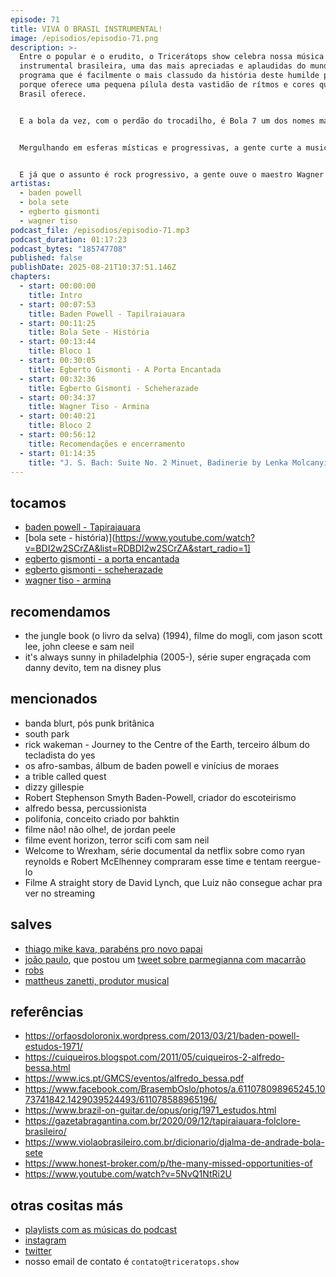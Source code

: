 ```yaml
---
episode: 71
title: VIVA O BRASIL INSTRUMENTAL!
image: /episodios/episodio-71.png
description: >-
  Entre o popular e o erudito, o Tricerátops show celebra nossa música
  instrumental brasileira, uma das mais apreciadas e aplaudidas do mundo, em um
  programa que é facilmente o mais classudo da história deste humilde podcast,
  porque oferece uma pequena pílula desta vastidão de rítmos e cores que só o
  Brasil oferece.


  E a bola da vez, com o perdão do trocadilho, é Bola 7 um dos nomes mais celebrados da guitarra brasileira, unindo a sofistifcação do Jazz com Samba, Choro e Bossa Nova em um estilo único, ousado e eletrificado, muito antes da jovem guarda ou tropicália. Também viajamos nos estudos de Baden Powell e seu violão que é executado como uma verdadeira oração, sendo um dos nomes mais influentes do instrumento. 


  Mergulhando em esferas místicas e progressivas, a gente curte a musicalidade de Egberto Gismonti e sua academia de danças que, meio sem querer, escreveu uma verdadeira obra-prima do rock progressivo com todo o requinte de música clássica e o improviso do jazz.


  E já que o assunto é rock progressivo, a gente ouve o maestro Wagner Tiso de uma forma totalmente diferente do comum, a frente do Som Imaginário em uma verdadeira "Matança de Porco".
artistas:
  - baden powell
  - bola sete
  - egberto gismonti
  - wagner tiso
podcast_file: /episodios/episodio-71.mp3
podcast_duration: 01:17:23
podcast_bytes: "185747708"
published: false
publishDate: 2025-08-21T10:37:51.146Z
chapters:
  - start: 00:00:00
    title: Intro
  - start: 00:07:53
    title: Baden Powell - Tapilraiauara
  - start: 00:11:25
    title: Bola Sete - História
  - start: 00:13:44
    title: Bloco 1
  - start: 00:30:05
    title: Egberto Gismonti - A Porta Encantada
  - start: 00:32:36
    title: Egberto Gismonti - Scheherazade
  - start: 00:34:37
    title: Wagner Tiso - Armina
  - start: 00:40:21
    title: Bloco 2
  - start: 00:56:12
    title: Recomendações e encerramento
  - start: 01:14:35
    title: "J. S. Bach: Suite No. 2 Minuet, Badinerie by Lenka Molcanyiova"
---
```

## tocamos
* [baden powell - Tapiraiauara](https://www.youtube.com/watch?v=iEoCvB4kpqY&list=RDiEoCvB4kpqY&start_radio=1)
* [bola sete - história)](https://www.youtube.com/watch?v=BDI2w2SCrZA&list=RDBDI2w2SCrZA&start_radio=1]
* [egberto gismonti - a porta encantada](https://www.youtube.com/watch?v=D7424gbTX5A)
* [egberto gismonti -  scheherazade](https://www.youtube.com/watch?v=ixZK6tkKClU)
* [wagner tiso - armina](https://www.youtube.com/watch?v=8x9VrQCvZ8M&list=RD8x9VrQCvZ8M&start_radio=1)

## recomendamos
* the jungle book (o livro da selva) (1994), filme do mogli, com  jason scott lee,  john cleese e sam neil 
* it's always sunny in philadelphia (2005-), série super engraçada com danny devito, tem na disney plus

## mencionados
* banda blurt, pós punk britânica
* south park
* rick wakeman - Journey to the Centre of the Earth, terceiro álbum do tecladista do yes
* os afro-sambas, álbum de baden powell e vinícius de moraes
* a trible called quest
* dizzy gillespie
* Robert Stephenson Smyth Baden-Powell, criador do escoteirismo
* alfredo bessa, percussionista
* polifonia, conceito criado por bahktin
* filme não! não olhe!, de jordan peele
* filme event horizon, terror scifi com sam neil
* Welcome to Wrexham, série documental da netflix sobre como ryan reynolds e Robert McElhenney compraram esse time e tentam reergue-lo
* Filme A straight story de David Lynch, que Luiz não consegue achar pra ver no streaming


## salves
* [thiago mike kava, parabéns pro novo papai](https://www.instagram.com/thkst/)
* [joão paulo](https://www.instagram.com/joao9aulo/), que postou um [tweet sobre parmegianna com macarrão](https://x.com/sacha_faria/status/1957126174104023135)
* [robs](https://www.instagram.com/robsssss____/)
* [mattheus zanetti, produtor musical](https://www.instagram.com/zanadog.wav/)

## referências
* https://orfaosdoloronix.wordpress.com/2013/03/21/baden-powell-estudos-1971/
* https://cuiqueiros.blogspot.com/2011/05/cuiqueiros-2-alfredo-bessa.html
* https://www.ics.pt/GMCS/eventos/alfredo_bessa.pdf
* https://www.facebook.com/BrasembOslo/photos/a.611078098965245.1073741842.1429039524493/611078588965196/
* https://www.brazil-on-guitar.de/opus/orig/1971_estudos.html
* https://gazetabragantina.com.br/2020/09/12/tapiraiauara-folclore-brasileiro/
* https://www.violaobrasileiro.com.br/dicionario/djalma-de-andrade-bola-sete
* https://www.honest-broker.com/p/the-many-missed-opportunities-of
* https://www.youtube.com/watch?v=5NvQ1NtRi2U


## otras cositas más
* [playlists com as músicas do podcast](https://www.triceratops.show/playlists/)
* [instagram](https://www.instagram.com/triceratops.show/)
* [twitter](https://twitter.com/TriceratopsShow/)
* nosso email de contato é `contato@triceratops.show`
